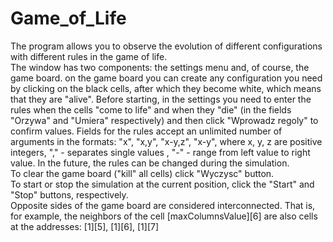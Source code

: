 # Game_of_Life
The program allows you to observe the evolution of different configurations with different rules in the game of life.<br/>
The window has two components: the settings menu and, of course, the game board. on the game board you can create any configuration you need by clicking on the black cells, after which they become white, which means that they are "alive". Before starting, in the settings you need to enter the rules when the cells "come to life" and when they "die" (in the fields "Orzywa" and "Umiera" respectively) and then click "Wprowadz regoly" to confirm values. Fields for the rules accept an unlimited number of arguments in the formats: "x", "x,y", "x-y,z", "x-y", where x, y, z are positive integers, "," - separates single values , "-" - range from left value to right value. In the future, the rules can be changed during the simulation.<br/>
To clear the game board ("kill" all cells) click "Wyczysc" button.<br/>
To start or stop the simulation at the current position, click the "Start" and "Stop" buttons, respectively.<br/>
Opposite sides of the game board are considered interconnected. That is, for example, the neighbors of the cell [maxColumnsValue][6] are also cells at the addresses: [1][5], [1][6], [1][7]
